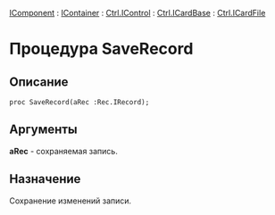﻿---
Link: .Ctrl.ICardFile.@SaveRecord
---

[IComponent](topic:Com.Custom.ComClasses.IComponent.Default) :
[IContainer](topic:Com.Custom.ComClasses.IContainer.Default) :
[Ctrl.IControl](topic:Com.Custom.ComClasses.Ctrl.IControl.Default) :
[Ctrl.ICardBase](topic:Com.Custom.ComClasses.Ctrl.ICardBase.Default) :
[Ctrl.ICardFile](Default)

# Процедура SaveRecord

## Описание

    proc SaveRecord(aRec :Rec.IRecord);

## Аргументы

**aRec** - сохраняемая запись.

## Назначение

Сохранение изменений записи.

